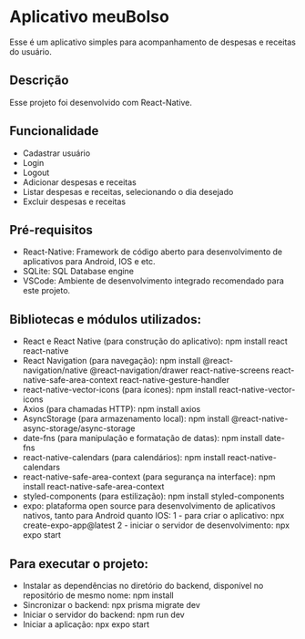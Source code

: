 # Aplicativo meuBolso

Esse é um aplicativo simples para acompanhamento de despesas e receitas do usuário.

## Descrição

Esse projeto foi desenvolvido com React-Native.

## Funcionalidade

- Cadastrar usuário
- Login
- Logout
- Adicionar despesas e receitas
- Listar despesas e receitas, selecionando o dia desejado
- Excluir despesas e receitas

## Pré-requisitos

- React-Native: Framework de código aberto para desenvolvimento de aplicativos para Android, IOS e etc.
- SQLite: SQL Database engine
- VSCode: Ambiente de desenvolvimento integrado recomendado para este projeto.

## Bibliotecas e módulos utilizados:

- React e React Native (para construção do aplicativo):
  npm install react react-native
- React Navigation (para navegação):
  npm install @react-navigation/native @react-navigation/drawer react-native-screens react-native-safe-area-context react-native-gesture-handler
- react-native-vector-icons (para ícones):
  npm install react-native-vector-icons
- Axios (para chamadas HTTP):
  npm install axios
- AsyncStorage (para armazenamento local):
  npm install @react-native-async-storage/async-storage
- date-fns (para manipulação e formatação de datas):
  npm install date-fns
- react-native-calendars (para calendários):
  npm install react-native-calendars
- react-native-safe-area-context (para segurança na interface):
  npm install react-native-safe-area-context
- styled-components (para estilização):
  npm install styled-components
- expo: plataforma open source para desenvolvimento de aplicativos nativos, tanto para Android quanto IOS:
  1 - para criar o aplicativo: npx create-expo-app@latest
  2 - iniciar o servidor de desenvolvimento: npx expo start

## Para executar o projeto:

- Instalar as dependências no diretório do backend, disponível no repositório de mesmo nome:
  npm install
- Sincronizar o backend:
  npx prisma migrate dev
- Iniciar o servidor do backend:
  npm run dev
- Iniciar a aplicação:
  npx expo start
